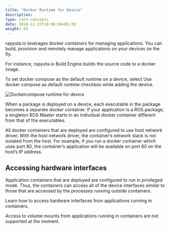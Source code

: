 ```yaml
---
title: "Docker Runtime for Device"
description:
type: core-concepts
date: 2018-11-15T10:06:04+05:30
weight: 65
---
```

rapyuta.io leverages docker containers for managing applications.
You can build, provision and remotely manage applications on your devices on
the fly.

For instance, rapyuta.io Build Engine builds the source code to a docker image.

To set docker compose as the default runtime on a device, select
Use docker compose as default runtime checkbox while adding the device.

![Dockercompose runtime for device](/images/core-concepts/device-management/device-docker-runtime.png?classes=border)

When a package is deployed on a device, each executable in the package becomes a
separate docker container. If your application is a ROS package, a
singleton ROS Master starts in an individual docker container different from
that of the executables.

All docker containers that are deployed are configured to use host network
driver. With the host network driver, the container’s network stack is not
isolated from the host. For example, if you run a docker container which
uses port 80, the container’s application will be available on port 80 on
the host’s IP address.

## Accessing hardware interfaces
Application containers that are deployed are configured to run in privileged mode.
Thus, the containers can access all of the device interfaces similar to those
that are accessed by the processes running outside containers.

Learn how to access hardware interfaces from applications running in containers.

Access to volume mounts from applications running in containers are not
supported at the moment.
